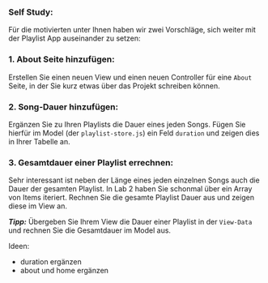 ### Self Study:

Für die motivierten unter Ihnen haben wir zwei Vorschläge, sich weiter mit der Playlist App auseinander zu setzen:

### 1. About Seite hinzufügen:

Erstellen Sie einen neuen View und einen neuen Controller für eine `About` Seite, in der Sie kurz etwas über das Projekt schreiben können.


### 2. Song-Dauer hinzufügen:

Ergänzen Sie zu Ihren Playlists die Dauer eines jeden Songs.
Fügen Sie hierfür im Model (der `playlist-store.js`) ein Feld `duration` und zeigen dies in Ihrer Tabelle an.

### 3. Gesamtdauer einer Playlist errechnen:

Sehr interessant ist neben der Länge eines jeden einzelnen Songs auch die Dauer der gesamten Playlist. In Lab 2 haben Sie schonmal über ein Array von Items iteriert. 
Rechnen Sie die gesamte Playlist Dauer aus und zeigen diese im View an.

***Tipp:*** Übergeben Sie Ihrem View die Dauer einer Playlist in der `View-Data` und rechnen Sie die Gesamtdauer im Model aus.


Ideen:
- duration ergänzen
- about und home ergänzen 

